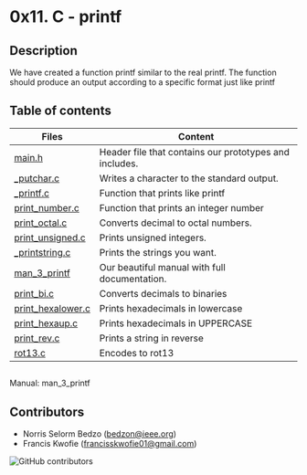 # 0x11. C - printf

## Description
We have created a function printf similar to the real printf. The function should produce an output according to a specific format just like printf

## Table of contents

Files | Content
----------- | -----------
[main.h](./main.h) | Header file that contains our prototypes and includes.
[_putchar.c](./_putchar.c) | Writes a character to the standard output.
[_printf.c](./_printf.c) | Function that prints like printf
[print_number.c](./print_number.c) | Function that prints an integer number
[print_octal.c](./print_octal.c) | Converts decimal to octal numbers.
[print_unsigned.c](./print_unsigned.c) | Prints unsigned integers.
[_printstring.c](./_printstring.c) | Prints the strings you want. 
[man_3_printf](./man_3_printf) | Our beautiful manual with full documentation.
[print_bi.c](./print_bi.c) | Converts decimals to binaries
[print_hexalower.c](./print_hexalower.c) | Prints hexadecimals in lowercase
[print_hexaup.c](./print_hexaup.c) | Prints hexadecimals in UPPERCASE
[print_rev.c](./print_rev.c) | Prints a string in reverse
[rot13.c](./rot13.c) | Encodes to rot13

##
Manual: man_3_printf


## Contributors

- Norris Selorm Bedzo (bedzon@ieee.org)
- Francis Kwofie (francisskwofie01@gmail.com)

![GitHub contributors](https://img.shields.io/github/contributors/bedzon94/printf)
